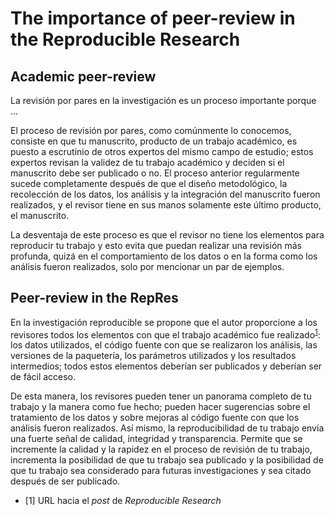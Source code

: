 # The importance of peer-review in the Reproducible Research

## Academic peer-review

La revisión por pares en la investigación es un proceso importante porque ...

El proceso de revisión por pares, como comúnmente lo conocemos, consiste en que tu manuscrito, producto de un trabajo académico, es puesto a escrutinio de otros expertos del mismo campo de estudio; estos expertos revisan la validez de tu trabajo académico y deciden si el manuscrito debe ser publicado o no. El proceso anterior regularmente sucede completamente después de que el diseño metodológico, la recolección de los datos, los análisis y la integración del manuscrito fueron realizados, y el revisor tiene en sus manos solamente este último producto, el manuscrito.

La desventaja de este proceso es que el revisor no tiene los elementos para reproducir tu trabajo y esto evita que puedan realizar una revisión más profunda, quizá en el comportamiento de los datos o en la forma como los análisis fueron realizados, solo por mencionar un par de ejemplos.

## Peer-review in the RepRes

En la investigación reproducible se propone que el autor proporcione a los revisores todos los elementos con que el trabajo académico fue realizado<sup id = "1">[1](#rep-res)</sup>: los datos utilizados, el código fuente con que se realizaron los análisis, las versiones de la paquetería, los parámetros utilizados y los resultados intermedios; todos estos elementos deberían ser publicados y deberían ser de fácil acceso.

De esta manera, los revisores pueden tener un panorama completo de tu trabajo y la manera como fue hecho; pueden hacer sugerencias sobre el tratamiento de los datos y sobre mejoras al código fuente con que los análisis fueron realizados. Así mismo, la reproducibilidad de tu trabajo envía una fuerte señal de calidad, integridad y transparencia. Permite que se incremente la calidad y la rapidez en el proceso de revisión de tu trabajo, incrementa la posibilidad de que tu trabajo sea publicado y la posibilidad de que tu trabajo sea considerado para futuras investigaciones y sea citado después de ser publicado.

- [1] URL hacia el _post_ de _Reproducible Research_